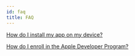 ```yaml
---
id: faq
title: FAQ
---
```


[How do I install my app on my device?](InstallonDevice.html)

[How do I enroll in the Apple Developer Program?](Deployment.html)
